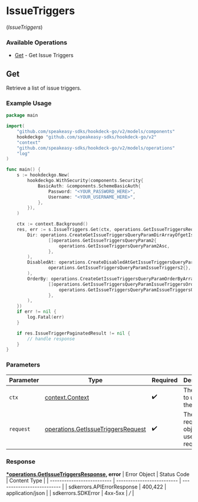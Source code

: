 # IssueTriggers
(*IssueTriggers*)

### Available Operations

* [Get](#get) - Get Issue Triggers

## Get

Retrieve a list of issue triggers.

### Example Usage

```go
package main

import(
	"github.com/speakeasy-sdks/hookdeck-go/v2/models/components"
	hookdeckgo "github.com/speakeasy-sdks/hookdeck-go/v2"
	"context"
	"github.com/speakeasy-sdks/hookdeck-go/v2/models/operations"
	"log"
)

func main() {
    s := hookdeckgo.New(
        hookdeckgo.WithSecurity(components.Security{
            BasicAuth: &components.SchemeBasicAuth{
                Password: "<YOUR_PASSWORD_HERE>",
                Username: "<YOUR_USERNAME_HERE>",
            },
        }),
    )

    ctx := context.Background()
    res, err := s.IssueTriggers.Get(ctx, operations.GetIssueTriggersRequest{
        Dir: operations.CreateGetIssueTriggersQueryParamDirArrayOfgetIssueTriggersQueryParam2(
                []operations.GetIssueTriggersQueryParam2{
                    operations.GetIssueTriggersQueryParam2Asc,
                },
        ),
        DisabledAt: operations.CreateDisabledAtGetIssueTriggersQueryParamIssueTriggers2(
                operations.GetIssueTriggersQueryParamIssueTriggers2{},
        ),
        OrderBy: operations.CreateGetIssueTriggersQueryParamOrderByArrayOfgetIssueTriggersQueryParamIssueTriggersOrderBy2(
                []operations.GetIssueTriggersQueryParamIssueTriggersOrderBy2{
                    operations.GetIssueTriggersQueryParamIssueTriggersOrderBy2Type,
                },
        ),
    })
    if err != nil {
        log.Fatal(err)
    }

    if res.IssueTriggerPaginatedResult != nil {
        // handle response
    }
}
```

### Parameters

| Parameter                                                                                | Type                                                                                     | Required                                                                                 | Description                                                                              |
| ---------------------------------------------------------------------------------------- | ---------------------------------------------------------------------------------------- | ---------------------------------------------------------------------------------------- | ---------------------------------------------------------------------------------------- |
| `ctx`                                                                                    | [context.Context](https://pkg.go.dev/context#Context)                                    | :heavy_check_mark:                                                                       | The context to use for the request.                                                      |
| `request`                                                                                | [operations.GetIssueTriggersRequest](../../models/operations/getissuetriggersrequest.md) | :heavy_check_mark:                                                                       | The request object to use for the request.                                               |


### Response

**[*operations.GetIssueTriggersResponse](../../models/operations/getissuetriggersresponse.md), error**
| Error Object               | Status Code                | Content Type               |
| -------------------------- | -------------------------- | -------------------------- |
| sdkerrors.APIErrorResponse | 400,422                    | application/json           |
| sdkerrors.SDKError         | 4xx-5xx                    | */*                        |
